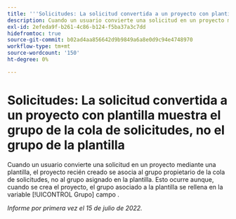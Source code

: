 ```yaml
---
title: '''Solicitudes: La solicitud convertida a un proyecto con plantilla muestra el grupo de la cola de solicitudes, no el grupo de la plantilla'
description: Cuando un usuario convierte una solicitud en un proyecto mediante una plantilla, el proyecto recién creado se asocia al grupo propietario de la cola de solicitudes, no al grupo asignado en la plantilla. Esto ocurre aunque, cuando se crea el proyecto, el grupo asociado a la plantilla se rellena en la variable [!UICONTROL Grupo] campo .
exl-id: 2efeda9f-b261-4c86-b124-f5ba37a3c7dd
hidefromtoc: true
source-git-commit: b02ad4aa856642d9b9849a6a8e0d9c94e4748970
workflow-type: tm+mt
source-wordcount: '150'
ht-degree: 0%

---
```


# Solicitudes: La solicitud convertida a un proyecto con plantilla muestra el grupo de la cola de solicitudes, no el grupo de la plantilla

Cuando un usuario convierte una solicitud en un proyecto mediante una plantilla, el proyecto recién creado se asocia al grupo propietario de la cola de solicitudes, no al grupo asignado en la plantilla. Esto ocurre aunque, cuando se crea el proyecto, el grupo asociado a la plantilla se rellena en la variable [!UICONTROL Grupo] campo .

_Informe por primera vez el 15 de julio de 2022._
